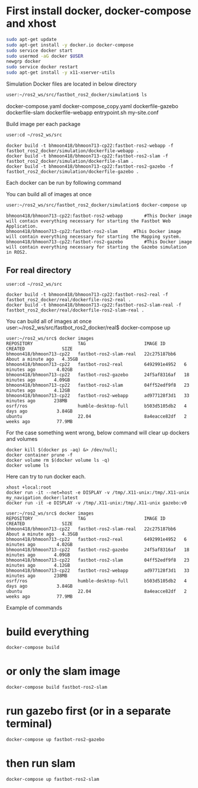 # First install docker, docker-compose and xhost

```bash
sudo apt-get update
sudo apt-get install -y docker.io docker-compose
sudo service docker start
sudo usermod -aG docker $USER
newgrp docker
sudo service docker restart
sudo apt-get install -y x11-xserver-utils
```

Simulation Docker files are located in below directory
```bash
user:~/ros2_ws/src/fastbot_ros2_docker/simulation$ ls
```
docker-compose.yaml  docker-compose_copy.yaml  dockerfile-gazebo  dockerfile-slam  dockerfile-webapp  entrypoint.sh  my-site.conf

	
Build image per each package
```bash
user:cd ~/ros2_ws/src
```
```
docker build -t bhmoon418/bhmoon713-cp22:fastbot-ros2-webapp -f fastbot_ros2_docker/simulation/dockerfile-webapp .
docker build -t bhmoon418/bhmoon713-cp22:fastbot-ros2-slam -f fastbot_ros2_docker/simulation/dockerfile-slam .
docker build -t bhmoon418/bhmoon713-cp22:fastbot-ros2-gazebo -f fastbot_ros2_docker/simulation/dockerfile-gazebo .
```

Each docker can be run by following command


You can build all of images at once
```bash
user:~/ros2_ws/src/fastbot_ros2_docker/simulation$ docker-compose up
```
```
bhmoon418/bhmoon713-cp22:fastbot-ros2-webapp		#This Docker image will contain everything necessary for starting the Fastbot Web Application.
bhmoon418/bhmoon713-cp22:fastbot-ros2-slam		#This Docker image will contain everything necessary for starting the Mapping system.
bhmoon418/bhmoon713-cp22:fastbot-ros2-gazebo		#This Docker image will contain everything necessary for starting the Gazebo simulation in ROS2.
```


## For real directory
```bash
user:cd ~/ros2_ws/src
```
```
docker build -t bhmoon418/bhmoon713-cp22:fastbot-ros2-real -f fastbot_ros2_docker/real/dockerfile-ros2-real .
docker build -t bhmoon418/bhmoon713-cp22:fastbot-ros2-slam-real -f fastbot_ros2_docker/real/dockerfile-ros2-slam-real .
```
You can build all of images at once
user:~/ros2_ws/src/fastbot_ros2_docker/real$ docker-compose up


```
user:~/ros2_ws/src$ docker images
REPOSITORY                 TAG                      IMAGE ID       CREATED              SIZE
bhmoon418/bhmoon713-cp22   fastbot-ros2-slam-real   22c275187bb6   About a minute ago   4.35GB
bhmoon418/bhmoon713-cp22   fastbot-ros2-real        6492991e4952   6 minutes ago        4.02GB
bhmoon418/bhmoon713-cp22   fastbot-ros2-gazebo      24f5af8316af   18 minutes ago       4.09GB
bhmoon418/bhmoon713-cp22   fastbot-ros2-slam        04ff52edf9f8   23 minutes ago       4.12GB
bhmoon418/bhmoon713-cp22   fastbot-ros2-webapp      ad977128f3d1   33 minutes ago       238MB
osrf/ros                   humble-desktop-full      b503d5105db2   4 days ago           3.84GB
ubuntu                     22.04                    8a4eacce82df   2 weeks ago          77.9MB
```


For the case something went wrong, below command will clear up dockers and volumes
```
docker kill $(docker ps -aq) &> /dev/null; 
docker container prune -f
docker volume rm $(docker volume ls -q)
docker volume ls
```

Here can try to run docker each.
```
xhost +local:root
docker run -it --net=host -e DISPLAY -v /tmp/.X11-unix:/tmp/.X11-unix my_navigation_docker:latest
docker run -it -e DISPLAY -v /tmp/.X11-unix:/tmp/.X11-unix gazebo:v0
```

```
user:~/ros2_ws/src$ docker images
REPOSITORY                 TAG                      IMAGE ID       CREATED              SIZE
bhmoon418/bhmoon713-cp22   fastbot-ros2-slam-real   22c275187bb6   About a minute ago   4.35GB
bhmoon418/bhmoon713-cp22   fastbot-ros2-real        6492991e4952   6 minutes ago        4.02GB
bhmoon418/bhmoon713-cp22   fastbot-ros2-gazebo      24f5af8316af   18 minutes ago       4.09GB
bhmoon418/bhmoon713-cp22   fastbot-ros2-slam        04ff52edf9f8   23 minutes ago       4.12GB
bhmoon418/bhmoon713-cp22   fastbot-ros2-webapp      ad977128f3d1   33 minutes ago       238MB
osrf/ros                   humble-desktop-full      b503d5105db2   4 days ago           3.84GB
ubuntu                     22.04                    8a4eacce82df   2 weeks ago          77.9MB
```


Example of commands

# build everything
```bash
docker-compose build
```
# or only the slam image
```bash
docker-compose build fastbot-ros2-slam
```
# run gazebo first (or in a separate terminal)
```bash
docker-compose up fastbot-ros2-gazebo
```
# then run slam
```bash
docker-compose up fastbot-ros2-slam
```